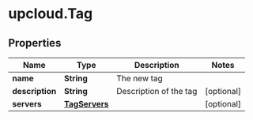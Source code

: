 # upcloud.Tag

## Properties
Name | Type | Description | Notes
------------ | ------------- | ------------- | -------------
**name** | **String** | The new tag | 
**description** | **String** | Description of the tag | [optional] 
**servers** | [**TagServers**](TagServers.md) |  | [optional] 


